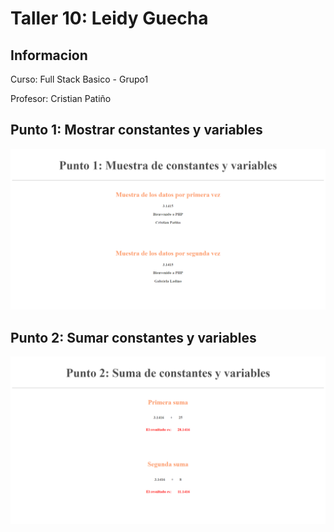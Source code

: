 <h1>Taller 10: Leidy Guecha</h1>
<h2>Informacion</h2>
<p>Curso: Full Stack Basico - Grupo1</p>
<p>Profesor: Cristian Patiño</p>

<h2>Punto 1: Mostrar constantes y variables</h2>
<img src="./Public/Imagenes/punto1.png" alt="html">

<h2>Punto 2: Sumar constantes y variables</h2>
<img src="./Public/Imagenes/punto2.png" alt="html">
